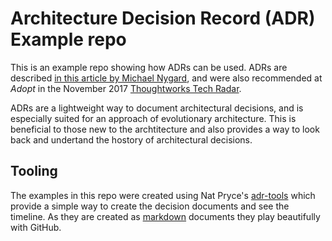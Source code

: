 # Architecture Decision Record (ADR) Example repo

This is an example repo showing how ADRs can be used. ADRs are described [in this article by Michael Nygard](http://thinkrelevance.com/blog/2011/11/15/documenting-architecture-decisions), and were also recommended at *Adopt* in the November 2017 [Thoughtworks Tech Radar](https://www.thoughtworks.com/radar/techniques/lightweight-architecture-decision-records).

ADRs are a lightweight way to document architectural decisions, and is especially suited for an approach of evolutionary architecture. This is beneficial to those new to the archtitecture and also provides a way to look back and undertand the hostory of architectural decisions. 

## Tooling

The examples in this repo were created using Nat Pryce's [adr-tools](https://github.com/npryce/adr-tools) which provide a simple way to create the decision documents and see the timeline. As they are created as [markdown](https://daringfireball.net/projects/markdown/basics) documents they play beautifully with GitHub.
